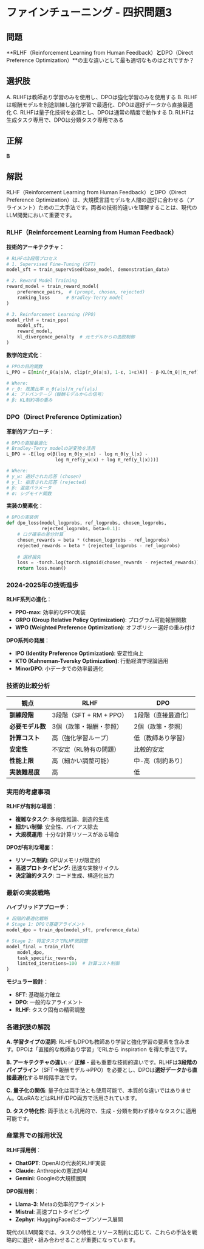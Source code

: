 # ファインチューニング - 四択問題3

## 問題
**RLHF（Reinforcement Learning from Human Feedback）**と**DPO（Direct Preference Optimization）**の主な違いとして最も適切なものはどれですか？

## 選択肢
A. RLHFは教師あり学習のみを使用し、DPOは強化学習のみを使用する
B. RLHFは報酬モデルを別途訓練し強化学習で最適化、DPOは選好データから直接最適化
C. RLHFは量子化技術を必須とし、DPOは通常の精度で動作する
D. RLHFは生成タスク専用で、DPOは分類タスク専用である

## 正解
**B**

## 解説
RLHF（Reinforcement Learning from Human Feedback）とDPO（Direct Preference Optimization）は、大規模言語モデルを人間の選好に合わせる（アライメント）ための二大手法です。両者の技術的違いを理解することは、現代のLLM開発において重要です。

### **RLHF（Reinforcement Learning from Human Feedback）**

**技術的アーキテクチャ**：
```python
# RLHFの3段階プロセス
# 1. Supervised Fine-Tuning (SFT)
model_sft = train_supervised(base_model, demonstration_data)

# 2. Reward Model Training  
reward_model = train_reward_model(
    preference_pairs,  # (prompt, chosen, rejected)
    ranking_loss      # Bradley-Terry model
)

# 3. Reinforcement Learning (PPO)
model_rlhf = train_ppo(
    model_sft,
    reward_model,
    kl_divergence_penalty  # 元モデルからの逸脱制御
)
```

**数学的定式化**：
```python
# PPOの目的関数
L_PPO = E[min(r_θ(a|s)A, clip(r_θ(a|s), 1-ε, 1+ε)A)] - β·KL(π_θ||π_ref)

# Where:
# r_θ: 政策比率 π_θ(a|s)/π_ref(a|s)  
# A: アドバンテージ（報酬モデルからの信号）
# β: KL制約項の重み
```

### **DPO（Direct Preference Optimization）**

**革新的アプローチ**：
```python
# DPOの直接最適化
# Bradley-Terry modelの逆変換を活用
L_DPO = -E[log σ(β(log π_θ(y_w|x) - log π_θ(y_l|x) - 
                  log π_ref(y_w|x) + log π_ref(y_l|x)))]

# Where:
# y_w: 選好された応答 (chosen)
# y_l: 拒否された応答 (rejected)  
# β: 温度パラメータ
# σ: シグモイド関数
```

**実装の簡素化**：
```python
# DPOの実装例
def dpo_loss(model_logprobs, ref_logprobs, chosen_logprobs, 
             rejected_logprobs, beta=0.1):
    # ログ確率の差分計算
    chosen_rewards = beta * (chosen_logprobs - ref_logprobs)
    rejected_rewards = beta * (rejected_logprobs - ref_logprobs)
    
    # 選好損失
    loss = -torch.log(torch.sigmoid(chosen_rewards - rejected_rewards))
    return loss.mean()
```

### **2024-2025年の技術進歩**

**RLHF系列の進化**：
- **PPO-max**: 効率的なPPO実装
- **GRPO (Group Relative Policy Optimization)**: プログラム可能報酬関数
- **WPO (Weighted Preference Optimization)**: オフポリシー選好の重み付け

**DPO系列の発展**：
- **IPO (Identity Preference Optimization)**: 安定性向上
- **KTO (Kahneman-Tversky Optimization)**: 行動経済学理論適用
- **MinorDPO**: 小データでの効率最適化

### **技術的比較分析**

| **観点** | **RLHF** | **DPO** |
|---------|---------|---------|
| **訓練段階** | 3段階（SFT + RM + PPO） | 1段階（直接最適化） |
| **必要モデル数** | 3個（政策・報酬・参照） | 2個（政策・参照） |
| **計算コスト** | 高（強化学習ループ） | 低（教師あり学習） |
| **安定性** | 不安定（RL特有の問題） | 比較的安定 |
| **性能上限** | 高（細かい調整可能） | 中-高（制約あり） |
| **実装難易度** | 高 | 低 |

### **実用的考慮事項**

**RLHFが有利な場面**：
- **複雑なタスク**: 多段階推論、創造的生成
- **細かい制御**: 安全性、バイアス除去
- **大規模運用**: 十分な計算リソースがある場合

**DPOが有利な場面**：
- **リソース制約**: GPU/メモリが限定的
- **高速プロトタイピング**: 迅速な実験サイクル
- **決定論的タスク**: コード生成、構造化出力

### **最新の実装戦略**

**ハイブリッドアプローチ**：
```python
# 段階的最適化戦略
# Stage 1: DPOで基礎アライメント
model_dpo = train_dpo(model_sft, preference_data)

# Stage 2: 特定タスクでRLHF微調整  
model_final = train_rlhf(
    model_dpo, 
    task_specific_rewards,
    limited_iterations=100  # 計算コスト制御
)
```

**モジュラー設計**：
- **SFT**: 基礎能力確立
- **DPO**: 一般的なアライメント
- **RLHF**: タスク固有の精密調整

### **各選択肢の解説**

**A. 学習タイプの混同**: RLHFもDPOも教師あり学習と強化学習の要素を含みます。DPOは「直接的な教師あり学習」でRLから inspiration を得た手法です。

**B. アーキテクチャの違い**: ✅ **正解** - 最も重要な技術的違いです。RLHFは**3段階のパイプライン**（SFT→報酬モデル→PPO）を必要とし、DPOは**選好データから直接最適化**する単段階手法です。

**C. 量子化の関係**: 量子化は両手法とも使用可能で、本質的な違いではありません。QLoRAなどはRLHF/DPO両方で活用されています。

**D. タスク特化性**: 両手法とも汎用的で、生成・分類を問わず様々なタスクに適用可能です。

### **産業界での採用状況**

**RLHF採用例**：
- **ChatGPT**: OpenAIの代表的RLHF実装
- **Claude**: Anthropicの憲法的AI
- **Gemini**: Googleの大規模展開

**DPO採用例**：
- **Llama-3**: Metaの効率的アライメント
- **Mistral**: 高速プロトタイピング
- **Zephyr**: HuggingFaceのオープンソース展開

現代のLLM開発では、タスクの特性とリソース制約に応じて、これらの手法を戦略的に選択・組み合わせることが重要になっています。 